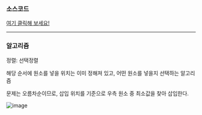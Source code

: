 ### 소스코드
[여기 클릭해 보세요!](https://github.com/BE-Archive/Algorithm-Study/blob/main/wnso-kim/Week_03/BOJ_2750_수정렬하기_삽입_선택/BOJ_2750_수정렬하기_선택정렬.java)

---
### 알고리즘
정렬: 선택정렬

해당 순서에 원소를 넣을 위치는 이미 정해져 있고, 어떤 원소를 넣을지 선택하는 알고리즘<br>

문제는 오름차순이므로, 삽입 위치를 기준으로 우측 원소 중 최소값을 찾아 삽입한다.

![image](https://github.com/BE-Archive/Algorithm-Study/assets/109727039/cbd87bda-61cc-41d2-a69a-4ca48997b649)